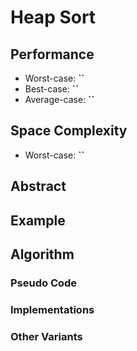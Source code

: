 # Heap Sort

## Performance

- Worst-case: **``**
- Best-case: **``**
- Average-case: **``**

## Space Complexity

- Worst-case: **``**

## Abstract

## Example

## Algorithm

### Pseudo Code

### Implementations

### Other Variants
